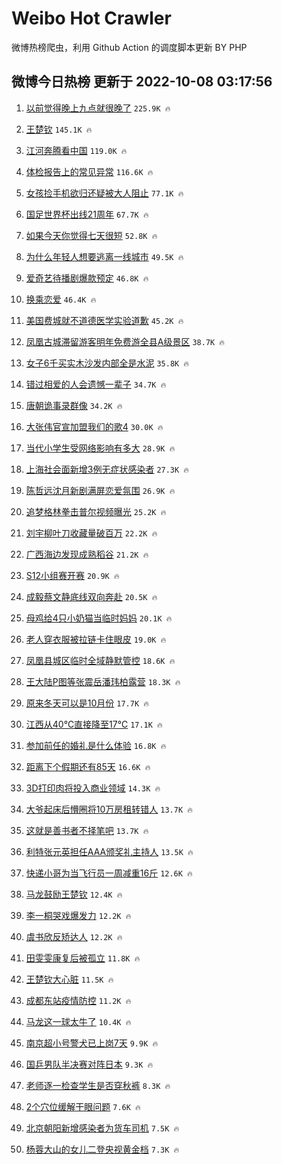 # Weibo Hot Crawler 



微博热榜爬虫，利用 Github Action 的调度脚本更新 BY PHP 


## 微博今日热榜 更新于 2022-10-08 03:17:56 
1. [以前觉得晚上九点就很晚了](https://s.weibo.com/weibo?q=%23%E4%BB%A5%E5%89%8D%E8%A7%89%E5%BE%97%E6%99%9A%E4%B8%8A%E4%B9%9D%E7%82%B9%E5%B0%B1%E5%BE%88%E6%99%9A%E4%BA%86%23&t=31&band_rank=1&Refer=top) `225.9K 🔥` 

1. [王楚钦](https://s.weibo.com/weibo?q=%23%E7%8E%8B%E6%A5%9A%E9%92%A6%23&t=31&band_rank=2&Refer=top) `145.1K 🔥` 

1. [江河奔腾看中国](https://s.weibo.com/weibo?q=%23%E6%B1%9F%E6%B2%B3%E5%A5%94%E8%85%BE%E7%9C%8B%E4%B8%AD%E5%9B%BD%23&t=31&band_rank=3&Refer=top) `119.0K 🔥` 

1. [体检报告上的常见异常](https://s.weibo.com/weibo?q=%23%E4%BD%93%E6%A3%80%E6%8A%A5%E5%91%8A%E4%B8%8A%E7%9A%84%E5%B8%B8%E8%A7%81%E5%BC%82%E5%B8%B8%23&t=31&band_rank=4&Refer=top) `116.6K 🔥` 

1. [女孩捡手机欲归还疑被大人阻止](https://s.weibo.com/weibo?q=%23%E5%A5%B3%E5%AD%A9%E6%8D%A1%E6%89%8B%E6%9C%BA%E6%AC%B2%E5%BD%92%E8%BF%98%E7%96%91%E8%A2%AB%E5%A4%A7%E4%BA%BA%E9%98%BB%E6%AD%A2%23&t=31&band_rank=5&Refer=top) `77.1K 🔥` 

1. [国足世界杯出线21周年](https://s.weibo.com/weibo?q=%23%E5%9B%BD%E8%B6%B3%E4%B8%96%E7%95%8C%E6%9D%AF%E5%87%BA%E7%BA%BF21%E5%91%A8%E5%B9%B4%23&t=31&band_rank=6&Refer=top) `67.7K 🔥` 

1. [如果今天你觉得七天很短](https://s.weibo.com/weibo?q=%23%E5%A6%82%E6%9E%9C%E4%BB%8A%E5%A4%A9%E4%BD%A0%E8%A7%89%E5%BE%97%E4%B8%83%E5%A4%A9%E5%BE%88%E7%9F%AD%23&t=31&band_rank=7&Refer=top) `52.8K 🔥` 

1. [为什么年轻人想要逃离一线城市](https://s.weibo.com/weibo?q=%23%E4%B8%BA%E4%BB%80%E4%B9%88%E5%B9%B4%E8%BD%BB%E4%BA%BA%E6%83%B3%E8%A6%81%E9%80%83%E7%A6%BB%E4%B8%80%E7%BA%BF%E5%9F%8E%E5%B8%82%23&t=31&band_rank=8&Refer=top) `49.5K 🔥` 

1. [爱奇艺待播剧爆款预定](https://s.weibo.com/weibo?q=%23%E7%88%B1%E5%A5%87%E8%89%BA%E5%BE%85%E6%92%AD%E5%89%A7%E7%88%86%E6%AC%BE%E9%A2%84%E5%AE%9A%23&t=31&band_rank=9&Refer=top) `46.8K 🔥` 

1. [换乘恋爱](https://s.weibo.com/weibo?q=%E6%8D%A2%E4%B9%98%E6%81%8B%E7%88%B1&t=31&band_rank=10&Refer=top) `46.4K 🔥` 

1. [美国费城就不道德医学实验道歉](https://s.weibo.com/weibo?q=%23%E7%BE%8E%E5%9B%BD%E8%B4%B9%E5%9F%8E%E5%B0%B1%E4%B8%8D%E9%81%93%E5%BE%B7%E5%8C%BB%E5%AD%A6%E5%AE%9E%E9%AA%8C%E9%81%93%E6%AD%89%23&t=31&band_rank=11&Refer=top) `45.2K 🔥` 

1. [凤凰古城滞留游客明年免费游全县A级景区](https://s.weibo.com/weibo?q=%23%E5%87%A4%E5%87%B0%E5%8F%A4%E5%9F%8E%E6%BB%9E%E7%95%99%E6%B8%B8%E5%AE%A2%E6%98%8E%E5%B9%B4%E5%85%8D%E8%B4%B9%E6%B8%B8%E5%85%A8%E5%8E%BFA%E7%BA%A7%E6%99%AF%E5%8C%BA%23&t=31&band_rank=12&Refer=top) `38.7K 🔥` 

1. [女子6千买实木沙发内部全是水泥](https://s.weibo.com/weibo?q=%23%E5%A5%B3%E5%AD%906%E5%8D%83%E4%B9%B0%E5%AE%9E%E6%9C%A8%E6%B2%99%E5%8F%91%E5%86%85%E9%83%A8%E5%85%A8%E6%98%AF%E6%B0%B4%E6%B3%A5%23&t=31&band_rank=13&Refer=top) `35.8K 🔥` 

1. [错过相爱的人会遗憾一辈子](https://s.weibo.com/weibo?q=%23%E9%94%99%E8%BF%87%E7%9B%B8%E7%88%B1%E7%9A%84%E4%BA%BA%E4%BC%9A%E9%81%97%E6%86%BE%E4%B8%80%E8%BE%88%E5%AD%90%23&t=31&band_rank=14&Refer=top) `34.7K 🔥` 

1. [唐朝诡事录群像](https://s.weibo.com/weibo?q=%23%E5%94%90%E6%9C%9D%E8%AF%A1%E4%BA%8B%E5%BD%95%E7%BE%A4%E5%83%8F%23&t=31&band_rank=15&Refer=top) `34.2K 🔥` 

1. [大张伟官宣加盟我们的歌4](https://s.weibo.com/weibo?q=%23%E5%A4%A7%E5%BC%A0%E4%BC%9F%E5%AE%98%E5%AE%A3%E5%8A%A0%E7%9B%9F%E6%88%91%E4%BB%AC%E7%9A%84%E6%AD%8C4%23&t=31&band_rank=16&Refer=top) `30.0K 🔥` 

1. [当代小学生受网络影响有多大](https://s.weibo.com/weibo?q=%23%E5%BD%93%E4%BB%A3%E5%B0%8F%E5%AD%A6%E7%94%9F%E5%8F%97%E7%BD%91%E7%BB%9C%E5%BD%B1%E5%93%8D%E6%9C%89%E5%A4%9A%E5%A4%A7%23&t=31&band_rank=17&Refer=top) `28.9K 🔥` 

1. [上海社会面新增3例无症状感染者](https://s.weibo.com/weibo?q=%23%E4%B8%8A%E6%B5%B7%E7%A4%BE%E4%BC%9A%E9%9D%A2%E6%96%B0%E5%A2%9E3%E4%BE%8B%E6%97%A0%E7%97%87%E7%8A%B6%E6%84%9F%E6%9F%93%E8%80%85%23&t=31&band_rank=18&Refer=top) `27.3K 🔥` 

1. [陈哲远沈月新剧满屏恋爱氛围](https://s.weibo.com/weibo?q=%23%E9%99%88%E5%93%B2%E8%BF%9C%E6%B2%88%E6%9C%88%E6%96%B0%E5%89%A7%E6%BB%A1%E5%B1%8F%E6%81%8B%E7%88%B1%E6%B0%9B%E5%9B%B4%23&t=31&band_rank=19&Refer=top) `26.9K 🔥` 

1. [追梦格林拳击普尔视频曝光](https://s.weibo.com/weibo?q=%23%E8%BF%BD%E6%A2%A6%E6%A0%BC%E6%9E%97%E6%8B%B3%E5%87%BB%E6%99%AE%E5%B0%94%E8%A7%86%E9%A2%91%E6%9B%9D%E5%85%89%23&t=31&band_rank=20&Refer=top) `25.2K 🔥` 

1. [刘宇柳叶刀收藏量破百万](https://s.weibo.com/weibo?q=%23%E5%88%98%E5%AE%87%E6%9F%B3%E5%8F%B6%E5%88%80%E6%94%B6%E8%97%8F%E9%87%8F%E7%A0%B4%E7%99%BE%E4%B8%87%23&t=31&band_rank=21&Refer=top) `22.2K 🔥` 

1. [广西海边发现成熟稻谷](https://s.weibo.com/weibo?q=%23%E5%B9%BF%E8%A5%BF%E6%B5%B7%E8%BE%B9%E5%8F%91%E7%8E%B0%E6%88%90%E7%86%9F%E7%A8%BB%E8%B0%B7%23&t=31&band_rank=22&Refer=top) `21.2K 🔥` 

1. [S12小组赛开赛](https://s.weibo.com/weibo?q=%23S12%E5%B0%8F%E7%BB%84%E8%B5%9B%E5%BC%80%E8%B5%9B%23&t=31&band_rank=23&Refer=top) `20.9K 🔥` 

1. [成毅蔡文静底线双向奔赴](https://s.weibo.com/weibo?q=%23%E6%88%90%E6%AF%85%E8%94%A1%E6%96%87%E9%9D%99%E5%BA%95%E7%BA%BF%E5%8F%8C%E5%90%91%E5%A5%94%E8%B5%B4%23&t=31&band_rank=24&Refer=top) `20.5K 🔥` 

1. [母鸡给4只小奶猫当临时妈妈](https://s.weibo.com/weibo?q=%23%E6%AF%8D%E9%B8%A1%E7%BB%994%E5%8F%AA%E5%B0%8F%E5%A5%B6%E7%8C%AB%E5%BD%93%E4%B8%B4%E6%97%B6%E5%A6%88%E5%A6%88%23&t=31&band_rank=25&Refer=top) `20.1K 🔥` 

1. [老人穿衣服被拉链卡住眼皮](https://s.weibo.com/weibo?q=%23%E8%80%81%E4%BA%BA%E7%A9%BF%E8%A1%A3%E6%9C%8D%E8%A2%AB%E6%8B%89%E9%93%BE%E5%8D%A1%E4%BD%8F%E7%9C%BC%E7%9A%AE%23&t=31&band_rank=26&Refer=top) `19.0K 🔥` 

1. [凤凰县城区临时全域静默管控](https://s.weibo.com/weibo?q=%23%E5%87%A4%E5%87%B0%E5%8E%BF%E5%9F%8E%E5%8C%BA%E4%B8%B4%E6%97%B6%E5%85%A8%E5%9F%9F%E9%9D%99%E9%BB%98%E7%AE%A1%E6%8E%A7%23&t=31&band_rank=27&Refer=top) `18.6K 🔥` 

1. [王大陆P图等张震岳潘玮柏露营](https://s.weibo.com/weibo?q=%23%E7%8E%8B%E5%A4%A7%E9%99%86P%E5%9B%BE%E7%AD%89%E5%BC%A0%E9%9C%87%E5%B2%B3%E6%BD%98%E7%8E%AE%E6%9F%8F%E9%9C%B2%E8%90%A5%23&t=31&band_rank=28&Refer=top) `18.3K 🔥` 

1. [原来冬天可以是10月份](https://s.weibo.com/weibo?q=%23%E5%8E%9F%E6%9D%A5%E5%86%AC%E5%A4%A9%E5%8F%AF%E4%BB%A5%E6%98%AF10%E6%9C%88%E4%BB%BD%23&t=31&band_rank=29&Refer=top) `17.7K 🔥` 

1. [江西从40℃直接降至17℃](https://s.weibo.com/weibo?q=%23%E6%B1%9F%E8%A5%BF%E4%BB%8E40%E2%84%83%E7%9B%B4%E6%8E%A5%E9%99%8D%E8%87%B317%E2%84%83%23&t=31&band_rank=30&Refer=top) `17.1K 🔥` 

1. [参加前任的婚礼是什么体验](https://s.weibo.com/weibo?q=%23%E5%8F%82%E5%8A%A0%E5%89%8D%E4%BB%BB%E7%9A%84%E5%A9%9A%E7%A4%BC%E6%98%AF%E4%BB%80%E4%B9%88%E4%BD%93%E9%AA%8C%23&t=31&band_rank=31&Refer=top) `16.8K 🔥` 

1. [距离下个假期还有85天](https://s.weibo.com/weibo?q=%23%E8%B7%9D%E7%A6%BB%E4%B8%8B%E4%B8%AA%E5%81%87%E6%9C%9F%E8%BF%98%E6%9C%8985%E5%A4%A9%23&t=31&band_rank=32&Refer=top) `16.6K 🔥` 

1. [3D打印肉将投入商业领域](https://s.weibo.com/weibo?q=%233D%E6%89%93%E5%8D%B0%E8%82%89%E5%B0%86%E6%8A%95%E5%85%A5%E5%95%86%E4%B8%9A%E9%A2%86%E5%9F%9F%23&t=31&band_rank=33&Refer=top) `14.3K 🔥` 

1. [大爷起床后懵圈将10万房租转错人](https://s.weibo.com/weibo?q=%23%E5%A4%A7%E7%88%B7%E8%B5%B7%E5%BA%8A%E5%90%8E%E6%87%B5%E5%9C%88%E5%B0%8610%E4%B8%87%E6%88%BF%E7%A7%9F%E8%BD%AC%E9%94%99%E4%BA%BA%23&t=31&band_rank=34&Refer=top) `13.7K 🔥` 

1. [这就是善书者不择笔吧](https://s.weibo.com/weibo?q=%23%E8%BF%99%E5%B0%B1%E6%98%AF%E5%96%84%E4%B9%A6%E8%80%85%E4%B8%8D%E6%8B%A9%E7%AC%94%E5%90%A7%23&t=31&band_rank=35&Refer=top) `13.7K 🔥` 

1. [利特张元英担任AAA颁奖礼主持人](https://s.weibo.com/weibo?q=%23%E5%88%A9%E7%89%B9%E5%BC%A0%E5%85%83%E8%8B%B1%E6%8B%85%E4%BB%BBAAA%E9%A2%81%E5%A5%96%E7%A4%BC%E4%B8%BB%E6%8C%81%E4%BA%BA%23&t=31&band_rank=36&Refer=top) `13.5K 🔥` 

1. [快递小哥为当飞行员一周减重16斤](https://s.weibo.com/weibo?q=%23%E5%BF%AB%E9%80%92%E5%B0%8F%E5%93%A5%E4%B8%BA%E5%BD%93%E9%A3%9E%E8%A1%8C%E5%91%98%E4%B8%80%E5%91%A8%E5%87%8F%E9%87%8D16%E6%96%A4%23&t=31&band_rank=37&Refer=top) `12.6K 🔥` 

1. [马龙鼓励王楚钦](https://s.weibo.com/weibo?q=%23%E9%A9%AC%E9%BE%99%E9%BC%93%E5%8A%B1%E7%8E%8B%E6%A5%9A%E9%92%A6%23&t=31&band_rank=38&Refer=top) `12.4K 🔥` 

1. [李一桐哭戏爆发力](https://s.weibo.com/weibo?q=%23%E6%9D%8E%E4%B8%80%E6%A1%90%E5%93%AD%E6%88%8F%E7%88%86%E5%8F%91%E5%8A%9B%23&t=31&band_rank=39&Refer=top) `12.2K 🔥` 

1. [虞书欣反矫达人](https://s.weibo.com/weibo?q=%23%E8%99%9E%E4%B9%A6%E6%AC%A3%E5%8F%8D%E7%9F%AB%E8%BE%BE%E4%BA%BA%23&t=31&band_rank=40&Refer=top) `12.2K 🔥` 

1. [田雯雯康复后被孤立](https://s.weibo.com/weibo?q=%23%E7%94%B0%E9%9B%AF%E9%9B%AF%E5%BA%B7%E5%A4%8D%E5%90%8E%E8%A2%AB%E5%AD%A4%E7%AB%8B%23&t=31&band_rank=41&Refer=top) `11.8K 🔥` 

1. [王楚钦大心脏](https://s.weibo.com/weibo?q=%23%E7%8E%8B%E6%A5%9A%E9%92%A6%E5%A4%A7%E5%BF%83%E8%84%8F%23&t=31&band_rank=42&Refer=top) `11.5K 🔥` 

1. [成都东站疫情防控](https://s.weibo.com/weibo?q=%23%E6%88%90%E9%83%BD%E4%B8%9C%E7%AB%99%E7%96%AB%E6%83%85%E9%98%B2%E6%8E%A7%23&t=31&band_rank=43&Refer=top) `11.2K 🔥` 

1. [马龙这一球太牛了](https://s.weibo.com/weibo?q=%23%E9%A9%AC%E9%BE%99%E8%BF%99%E4%B8%80%E7%90%83%E5%A4%AA%E7%89%9B%E4%BA%86%23&t=31&band_rank=44&Refer=top) `10.4K 🔥` 

1. [南京超小号警犬已上岗7天](https://s.weibo.com/weibo?q=%23%E5%8D%97%E4%BA%AC%E8%B6%85%E5%B0%8F%E5%8F%B7%E8%AD%A6%E7%8A%AC%E5%B7%B2%E4%B8%8A%E5%B2%977%E5%A4%A9%23&t=31&band_rank=45&Refer=top) `9.9K 🔥` 

1. [国乒男队半决赛对阵日本](https://s.weibo.com/weibo?q=%23%E5%9B%BD%E4%B9%92%E7%94%B7%E9%98%9F%E5%8D%8A%E5%86%B3%E8%B5%9B%E5%AF%B9%E9%98%B5%E6%97%A5%E6%9C%AC%23&t=31&band_rank=46&Refer=top) `9.3K 🔥` 

1. [老师逐一检查学生是否穿秋裤](https://s.weibo.com/weibo?q=%23%E8%80%81%E5%B8%88%E9%80%90%E4%B8%80%E6%A3%80%E6%9F%A5%E5%AD%A6%E7%94%9F%E6%98%AF%E5%90%A6%E7%A9%BF%E7%A7%8B%E8%A3%A4%23&t=31&band_rank=47&Refer=top) `8.3K 🔥` 

1. [2个穴位缓解干眼问题](https://s.weibo.com/weibo?q=%232%E4%B8%AA%E7%A9%B4%E4%BD%8D%E7%BC%93%E8%A7%A3%E5%B9%B2%E7%9C%BC%E9%97%AE%E9%A2%98%23&t=31&band_rank=48&Refer=top) `7.6K 🔥` 

1. [北京朝阳新增感染者为货车司机](https://s.weibo.com/weibo?q=%23%E5%8C%97%E4%BA%AC%E6%9C%9D%E9%98%B3%E6%96%B0%E5%A2%9E%E6%84%9F%E6%9F%93%E8%80%85%E4%B8%BA%E8%B4%A7%E8%BD%A6%E5%8F%B8%E6%9C%BA%23&t=31&band_rank=49&Refer=top) `7.5K 🔥` 

1. [杨蓉大山的女儿二登央视黄金档](https://s.weibo.com/weibo?q=%23%E6%9D%A8%E8%93%89%E5%A4%A7%E5%B1%B1%E7%9A%84%E5%A5%B3%E5%84%BF%E4%BA%8C%E7%99%BB%E5%A4%AE%E8%A7%86%E9%BB%84%E9%87%91%E6%A1%A3%23&t=31&band_rank=50&Refer=top) `7.3K 🔥` 

